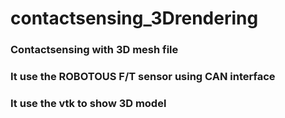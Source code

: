 # contactsensing_3Drendering

### Contactsensing with 3D mesh file
### It use the ROBOTOUS F/T sensor using CAN interface
### It use the vtk to show 3D model

